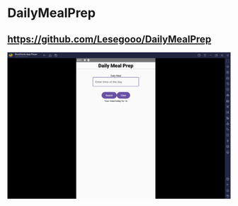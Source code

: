 # DailyMealPrep
 ## https://github.com/Lesegooo/DailyMealPrep
![image alt](https://github.com/Lesegooo/DailyMealPrep/blob/c0441dce02e54b3c3f1797a144a111ea58bad17f/Main%20Screen%20(BlueStacks).PNG)
